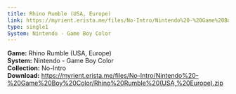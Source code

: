 ```yaml
---
title: Rhino Rumble (USA, Europe)
link: https://myrient.erista.me/files/No-Intro/Nintendo%20-%20Game%20Boy%20Color/Rhino%20Rumble%20(USA,%20Europe).zip
type: single1
System: Nintendo - Game Boy Color
---
```

<b>Game:</b> Rhino Rumble (USA, Europe)<br>
<b>System:</b> Nintendo - Game Boy Color<br>
<b>Collection:</b> No-Intro<br>
<b>Download:</b> https://myrient.erista.me/files/No-Intro/Nintendo%20-%20Game%20Boy%20Color/Rhino%20Rumble%20(USA,%20Europe).zip